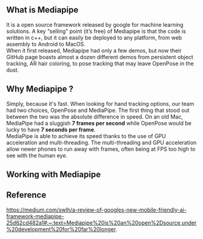 ## What is Mediapipe
It is a open source framework released by google for machine learning solutions. A key “selling” point (it’s free) of Mediapipe is that the code is written in c++, but it can easily be deployed to any platform, from web assembly to Android to MacOS.      
When it first released, Mediapipe had only a few demos, but now their GitHub page boasts almost a dozen different demos from persistent object tracking, AR hair coloring, to pose tracking that may leave OpenPose in the dust.

## Why Mediapipe ?
Simply, because it's fast. When looking for hand tracking options, our team had two choices, OpenPose and MediaPipe. The first thing that stood out between the two was the absolute difference in speed. On an old Mac, MediaPipe had a sluggish **7 frames per second** while OpenPose would be lucky to have **7 seconds per frame**.  
MediaPipe is able to achieve its speed thanks to the use of GPU acceleration and multi-threading. The multi-threading and GPU acceleration allow newer phones to run away with frames, often being at FPS too high to see with the human eye.

## Working with Mediapipe



## Reference
https://medium.com/swlh/a-review-of-googles-new-mobile-friendly-ai-framework-mediapipe-25d62cd482a1#:~:text=Mediapipe%20is%20an%20open%2Dsource,under%20development%20for%20far%20longer.